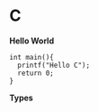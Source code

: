 # C
**Hello World**

```#include <stdio.h>
int main(){
  printf("Hello C");
  return 0;
}
```

**Types**



      
      
      
      
      
      
      
      
      
      
      
      
      